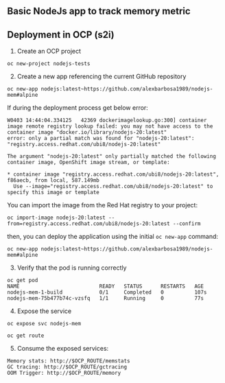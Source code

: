 ## Basic NodeJs app to track memory metric

## Deployment in OCP (s2i)
1. Create an OCP project
~~~
oc new-project nodejs-tests
~~~

2. Create a new app referencing the current GitHub repository
~~~
oc new-app nodejs:latest~https://github.com/alexbarbosa1989/nodejs-mem#alpine
~~~

If during the deployment process get below error:
~~~
W0403 14:44:04.334125   42369 dockerimagelookup.go:300] container image remote registry lookup failed: you may not have access to the container image "docker.io/library/nodejs-20:latest"
error: only a partial match was found for "nodejs-20:latest": "registry.access.redhat.com/ubi8/nodejs-20:latest"

The argument "nodejs-20:latest" only partially matched the following container image, OpenShift image stream, or template:

* container image "registry.access.redhat.com/ubi8/nodejs-20:latest", f86aecb, from local, 587.149mb
  Use --image="registry.access.redhat.com/ubi8/nodejs-20:latest" to specify this image or template
~~~
You can import the image from the Red Hat registry to your project:
~~~
oc import-image nodejs-20:latest --from=registry.access.redhat.com/ubi8/nodejs-20:latest --confirm
~~~
then, you can deploy the application using the initial `oc new-app` command:
~~~
oc new-app nodejs:latest~https://github.com/alexbarbosa1989/nodejs-mem#alpine
~~~

3. Verify that the pod is running correctly
~~~
oc get pod
NAME                          READY   STATUS      RESTARTS   AGE
nodejs-mem-1-build            0/1     Completed   0          107s
nodejs-mem-75b477b74c-vzsfq   1/1     Running     0          77s
~~~

4. Expose the service
~~~
oc expose svc nodejs-mem

oc get route
~~~

5. Consume the exposed services:
~~~
Memory stats: http://$OCP_ROUTE/memstats
GC tracing: http://$OCP_ROUTE/gctracing
OOM Trigger: http://$OCP_ROUTE/memory
~~~